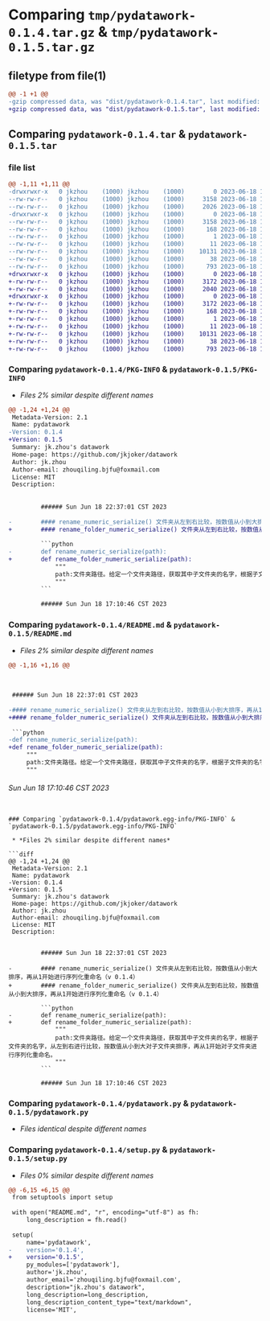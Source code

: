 # Comparing `tmp/pydatawork-0.1.4.tar.gz` & `tmp/pydatawork-0.1.5.tar.gz`

## filetype from file(1)

```diff
@@ -1 +1 @@
-gzip compressed data, was "dist/pydatawork-0.1.4.tar", last modified: Sun Jun 18 15:04:16 2023, max compression
+gzip compressed data, was "dist/pydatawork-0.1.5.tar", last modified: Sun Jun 18 15:22:46 2023, max compression
```

## Comparing `pydatawork-0.1.4.tar` & `pydatawork-0.1.5.tar`

### file list

```diff
@@ -1,11 +1,11 @@
-drwxrwxr-x   0 jkzhou    (1000) jkzhou    (1000)        0 2023-06-18 15:04:16.000000 pydatawork-0.1.4/
--rw-rw-r--   0 jkzhou    (1000) jkzhou    (1000)     3158 2023-06-18 15:04:16.000000 pydatawork-0.1.4/PKG-INFO
--rw-rw-r--   0 jkzhou    (1000) jkzhou    (1000)     2026 2023-06-18 15:03:33.000000 pydatawork-0.1.4/README.md
-drwxrwxr-x   0 jkzhou    (1000) jkzhou    (1000)        0 2023-06-18 15:04:16.000000 pydatawork-0.1.4/pydatawork.egg-info/
--rw-rw-r--   0 jkzhou    (1000) jkzhou    (1000)     3158 2023-06-18 15:04:16.000000 pydatawork-0.1.4/pydatawork.egg-info/PKG-INFO
--rw-rw-r--   0 jkzhou    (1000) jkzhou    (1000)      168 2023-06-18 15:04:16.000000 pydatawork-0.1.4/pydatawork.egg-info/SOURCES.txt
--rw-rw-r--   0 jkzhou    (1000) jkzhou    (1000)        1 2023-06-18 15:04:16.000000 pydatawork-0.1.4/pydatawork.egg-info/dependency_links.txt
--rw-rw-r--   0 jkzhou    (1000) jkzhou    (1000)       11 2023-06-18 15:04:16.000000 pydatawork-0.1.4/pydatawork.egg-info/top_level.txt
--rw-rw-r--   0 jkzhou    (1000) jkzhou    (1000)    10131 2023-06-18 15:02:04.000000 pydatawork-0.1.4/pydatawork.py
--rw-rw-r--   0 jkzhou    (1000) jkzhou    (1000)       38 2023-06-18 15:04:16.000000 pydatawork-0.1.4/setup.cfg
--rw-rw-r--   0 jkzhou    (1000) jkzhou    (1000)      793 2023-06-18 15:03:07.000000 pydatawork-0.1.4/setup.py
+drwxrwxr-x   0 jkzhou    (1000) jkzhou    (1000)        0 2023-06-18 15:22:46.000000 pydatawork-0.1.5/
+-rw-rw-r--   0 jkzhou    (1000) jkzhou    (1000)     3172 2023-06-18 15:22:46.000000 pydatawork-0.1.5/PKG-INFO
+-rw-rw-r--   0 jkzhou    (1000) jkzhou    (1000)     2040 2023-06-18 15:21:45.000000 pydatawork-0.1.5/README.md
+drwxrwxr-x   0 jkzhou    (1000) jkzhou    (1000)        0 2023-06-18 15:22:46.000000 pydatawork-0.1.5/pydatawork.egg-info/
+-rw-rw-r--   0 jkzhou    (1000) jkzhou    (1000)     3172 2023-06-18 15:22:46.000000 pydatawork-0.1.5/pydatawork.egg-info/PKG-INFO
+-rw-rw-r--   0 jkzhou    (1000) jkzhou    (1000)      168 2023-06-18 15:22:46.000000 pydatawork-0.1.5/pydatawork.egg-info/SOURCES.txt
+-rw-rw-r--   0 jkzhou    (1000) jkzhou    (1000)        1 2023-06-18 15:22:46.000000 pydatawork-0.1.5/pydatawork.egg-info/dependency_links.txt
+-rw-rw-r--   0 jkzhou    (1000) jkzhou    (1000)       11 2023-06-18 15:22:46.000000 pydatawork-0.1.5/pydatawork.egg-info/top_level.txt
+-rw-rw-r--   0 jkzhou    (1000) jkzhou    (1000)    10131 2023-06-18 15:02:04.000000 pydatawork-0.1.5/pydatawork.py
+-rw-rw-r--   0 jkzhou    (1000) jkzhou    (1000)       38 2023-06-18 15:22:46.000000 pydatawork-0.1.5/setup.cfg
+-rw-rw-r--   0 jkzhou    (1000) jkzhou    (1000)      793 2023-06-18 15:22:13.000000 pydatawork-0.1.5/setup.py
```

### Comparing `pydatawork-0.1.4/PKG-INFO` & `pydatawork-0.1.5/PKG-INFO`

 * *Files 2% similar despite different names*

```diff
@@ -1,24 +1,24 @@
 Metadata-Version: 2.1
 Name: pydatawork
-Version: 0.1.4
+Version: 0.1.5
 Summary: jk.zhou's datawork
 Home-page: https://github.com/jkjoker/datawork
 Author: jk.zhou
 Author-email: zhouqiling.bjfu@foxmail.com
 License: MIT
 Description: 
         
         
         ###### Sun Jun 18 22:37:01 CST 2023
         
-        #### rename_numeric_serialize() 文件夹从左到右比较，按数值从小到大排序，再从1开始进行序列化重命名（v 0.1.4）
+        #### rename_folder_numeric_serialize() 文件夹从左到右比较，按数值从小到大排序，再从1开始进行序列化重命名（v 0.1.4）
         
         ```python
-        def rename_numeric_serialize(path):
+        def rename_folder_numeric_serialize(path):
             """
             path:文件夹路径。给定一个文件夹路径，获取其中子文件夹的名字，根据子文件夹的名字，从左到右进行比较，按数值从小到大对子文件夹排序，再从1开始对子文件夹进行序列化重命名。
             """
         ```
         
         ###### Sun Jun 18 17:10:46 CST 2023
```

### Comparing `pydatawork-0.1.4/README.md` & `pydatawork-0.1.5/README.md`

 * *Files 2% similar despite different names*

```diff
@@ -1,16 +1,16 @@
 
 
 
 ###### Sun Jun 18 22:37:01 CST 2023
 
-#### rename_numeric_serialize() 文件夹从左到右比较，按数值从小到大排序，再从1开始进行序列化重命名（v 0.1.4）
+#### rename_folder_numeric_serialize() 文件夹从左到右比较，按数值从小到大排序，再从1开始进行序列化重命名（v 0.1.4）
 
 ```python
-def rename_numeric_serialize(path):
+def rename_folder_numeric_serialize(path):
     """
     path:文件夹路径。给定一个文件夹路径，获取其中子文件夹的名字，根据子文件夹的名字，从左到右进行比较，按数值从小到大对子文件夹排序，再从1开始对子文件夹进行序列化重命名。
     """
 ```
 
 ###### Sun Jun 18 17:10:46 CST 2023
```

### Comparing `pydatawork-0.1.4/pydatawork.egg-info/PKG-INFO` & `pydatawork-0.1.5/pydatawork.egg-info/PKG-INFO`

 * *Files 2% similar despite different names*

```diff
@@ -1,24 +1,24 @@
 Metadata-Version: 2.1
 Name: pydatawork
-Version: 0.1.4
+Version: 0.1.5
 Summary: jk.zhou's datawork
 Home-page: https://github.com/jkjoker/datawork
 Author: jk.zhou
 Author-email: zhouqiling.bjfu@foxmail.com
 License: MIT
 Description: 
         
         
         ###### Sun Jun 18 22:37:01 CST 2023
         
-        #### rename_numeric_serialize() 文件夹从左到右比较，按数值从小到大排序，再从1开始进行序列化重命名（v 0.1.4）
+        #### rename_folder_numeric_serialize() 文件夹从左到右比较，按数值从小到大排序，再从1开始进行序列化重命名（v 0.1.4）
         
         ```python
-        def rename_numeric_serialize(path):
+        def rename_folder_numeric_serialize(path):
             """
             path:文件夹路径。给定一个文件夹路径，获取其中子文件夹的名字，根据子文件夹的名字，从左到右进行比较，按数值从小到大对子文件夹排序，再从1开始对子文件夹进行序列化重命名。
             """
         ```
         
         ###### Sun Jun 18 17:10:46 CST 2023
```

### Comparing `pydatawork-0.1.4/pydatawork.py` & `pydatawork-0.1.5/pydatawork.py`

 * *Files identical despite different names*

### Comparing `pydatawork-0.1.4/setup.py` & `pydatawork-0.1.5/setup.py`

 * *Files 0% similar despite different names*

```diff
@@ -6,15 +6,15 @@
 from setuptools import setup
 
 with open("README.md", "r", encoding="utf-8") as fh:
     long_description = fh.read()
 
 setup(
     name='pydatawork',
-    version='0.1.4',
+    version='0.1.5',
     py_modules=['pydatawork'],
     author='jk.zhou',
     author_email='zhouqiling.bjfu@foxmail.com',
     description="jk.zhou's datawork",
     long_description=long_description,
     long_description_content_type="text/markdown",
     license='MIT',
```

